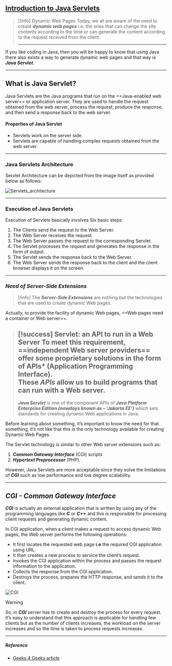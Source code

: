 ## [Introduction to Java Servlets](https://www.geeksforgeeks.org/introduction-java-servlets/)

>[!info] Dynamic Web Pages
>Today, we all are aware of the need to create ***dynamic web pages*** i.e. the ones that can change the site contents according to the time or can generate the content according to the request received from the client.
>
>---
>
If you like coding in Java, then you will be happy to know that using Java there also exists a way to generate dynamic web pages and that way is ***Java Servlet***. 

---
## What is Java Servlet?

Java Servlets are the Java programs that run on the ==Java-enabled web server== or application server. They are used to handle the request obtained from the web server, process the request, produce the response, and then send a response back to the web server. 

#### Properties of Java Servlet
- Servlets work on the server side.
- Servlets are capable of handling complex requests obtained from the web server.

---
### Java Servlets Architecture

Servlet Architecture can be depicted from the image itself as provided below as follows:

![Servlets_architecture](https://media.geeksforgeeks.org/wp-content/uploads/20240305120707/Servlets_architecture-768.png)

---
### Execution of Java Servlets

Execution of Servlets basically involves Six basic steps: 

1. The Clients send the request to the Web Server.
2. The Web Server receives the request.
3. The Web Server passes the request to the corresponding Servlet.
4. The Servlet processes the request and generates the response in the form of output.
5. The Servlet sends the response back to the Web Server.
6. The Web Server sends the response back to the client and the client browser displays it on the screen.

---
### ***Need of Server-Side Extensions***

> [!info]
> The ***Server-Side Extensions*** are nothing but the technologies that are used to create dynamic Web pages.

Actually, to provide the facility of dynamic Web pages, ==Web pages need a container or Web server==.

>[!success] Servlet: an API to run in a Web Server
>To meet this requirement, ==independent Web server providers== offer some proprietary solutions in the form of **APIs*** (Application Programming Interface).   
>These ***APIs*** allow us to build programs that can run with a Web server.
>---
>***Java Servlet*** is one of the component APIs of ***Java Platform Enterprise Edition (nowdays known as – ‘Jakarta EE’)*** which sets standards for creating dynamic Web applications in Java.

Before learning about something, it’s important to know the need for that something, it’s not like that this is the only technology available for creating Dynamic Web Pages.

The Servlet technology is similar to other Web server extensions such as:
1. ***Common Gateway Interface*** (CGI) scripts
2. ***Hypertext Preprocessor*** (PHP).

However, Java Servlets are more acceptable since they solve the limitations of ***CGI*** such as low performance and low degree scalability.  

---
## ***CGI - Common Gateway Interface***

***CGI*** is actually an external application that is written by using any of the programming languages like ***C*** or ***C++*** and this is responsible for processing client requests and generating dynamic content. 


In CGI application, when a client makes a request to access dynamic Web pages, the Web server performs the following operations:  
- It first locates the requested web page __i.e__ the required CGI application using URL.
- It then creates a new process to service the client’s request.
- Invokes the CGI application within the process and passes the request information to the application.
- Collects the response from the CGI application.
- Destroys the process, prepares the HTTP response, and sends it to the client.


![CGI](https://media.geeksforgeeks.org/wp-content/uploads/20240305125247/CGI-768.png)

>[!warning]
>So, in ***CGI*** server has to create and destroy the process for every request.
>It’s easy to understand that this approach is applicable for handling few clients but as the number of clients increases, the workload on the server increases and so the time is taken to process requests increases.

---
##### ***Reference***
- [Geeks 4 Geeks article](https://www.geeksforgeeks.org/introduction-java-servlets/)